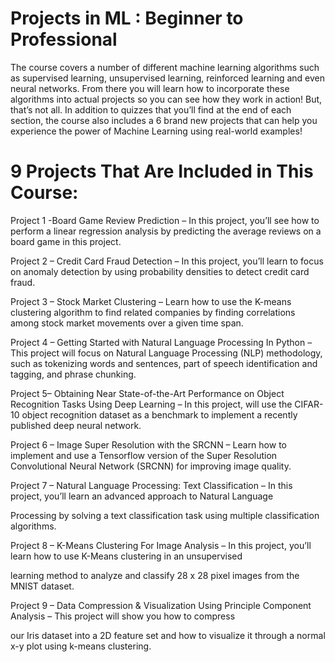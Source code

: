 # Projects in ML : Beginner to Professional
The course covers a number of different machine learning algorithms such as supervised learning, unsupervised learning, reinforced learning and even neural networks. From there you will learn how to incorporate these algorithms into actual projects so you can see how they work in action! But, that’s not all. In addition to quizzes that you’ll find at the end of each section, the course also includes a 6 brand new projects that can help you experience the power of Machine Learning using real-world examples!

# 9 Projects That Are Included in This Course:

Project 1 -Board Game Review Prediction – In this project, you’ll see how to perform a linear regression analysis by predicting the average reviews on a board game in this project.

Project 2 – Credit Card Fraud Detection – In this project, you’ll learn to focus on anomaly detection by using probability densities to detect credit card fraud.

Project 3 – Stock Market Clustering – Learn how to use the K-means clustering algorithm to find related companies by finding correlations among stock market movements over a given time span.

Project 4 – Getting Started with Natural Language Processing In Python – This project will focus on Natural Language Processing (NLP) methodology, such as tokenizing words and sentences, part of speech identification and tagging, and phrase chunking.

Project 5– Obtaining Near State-of-the-Art Performance on Object Recognition Tasks Using Deep Learning – In this project, will use the CIFAR-10 object recognition dataset as a benchmark to implement a recently published deep neural network.

Project 6 – Image Super Resolution with the SRCNN – Learn how to implement and use a Tensorflow version of the Super Resolution Convolutional Neural Network (SRCNN) for improving image quality.

Project 7 – Natural Language Processing: Text Classification – In this project, you’ll learn an advanced approach to Natural Language

Processing by solving a text classification task using multiple classification algorithms.

Project 8 – K-Means Clustering For Image Analysis – In this project, you’ll learn how to use K-Means clustering in an unsupervised

learning method to analyze and classify 28 x 28 pixel images from the MNIST dataset.

Project 9 – Data Compression & Visualization Using Principle Component Analysis – This project will show you how to compress

our Iris dataset into a 2D feature set and how to visualize it through a normal x-y plot using k-means clustering.
